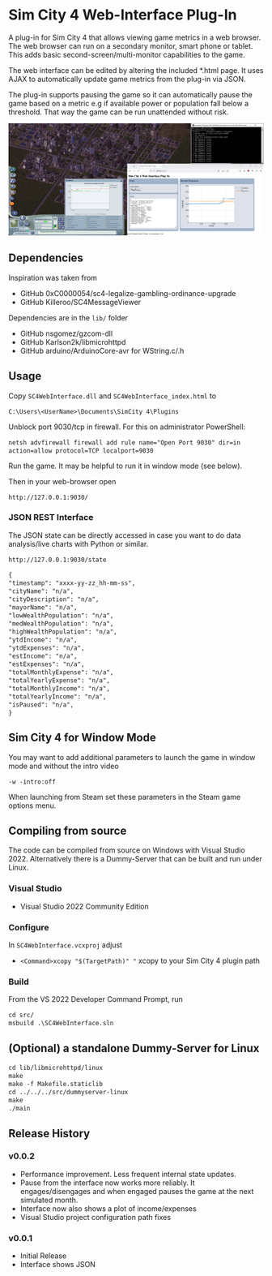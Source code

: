 # Sim City 4 Web-Interface Plug-In

A plug-in for Sim City 4 that allows viewing game metrics in a web browser. The web browser can run on a secondary monitor, smart phone or tablet. This adds basic second-screen/multi-monitor capabilities to the game.

The web interface can be edited by altering the included *.html page. It uses AJAX to automatically update game metrics from the plug-in via JSON.

The plug-in supports pausing the game so it can automatically pause the game based on a metric e.g if available power or population fall below a threshold. That way the game can be run unattended without risk.

![SimCity 4 Web-Interface Plug-In](scrn/2024-05-27-SimCity4WebInterfacePlugIn.png)

## Dependencies

Inspiration was taken from

* GitHub 0xC0000054/sc4-legalize-gambling-ordinance-upgrade
* GitHub Killeroo/SC4MessageViewer

Dependencies are in the ```lib/``` folder

* GitHub nsgomez/gzcom-dll 
* GitHub Karlson2k/libmicrohttpd
* GitHub arduino/ArduinoCore-avr for WString.c/.h

## Usage

Copy ```SC4WebInterface.dll``` and ```SC4WebInterface_index.html``` to

```
C:\Users\<UserName>\Documents\SimCity 4\Plugins
```

Unblock port 9030/tcp in firewall. For this on administrator PowerShell:

``` 
netsh advfirewall firewall add rule name="Open Port 9030" dir=in action=allow protocol=TCP localport=9030
```

Run the game. It may be helpful to run it in window mode (see below).

Then in your web-browser open

```
http://127.0.0.1:9030/
```

### JSON REST Interface

The JSON state can be directly accessed in case you want to do data analysis/live charts with Python or similar.

```
http://127.0.0.1:9030/state
```

```
{
"timestamp": "xxxx-yy-zz_hh-mm-ss",
"cityName": "n/a",
"cityDescription": "n/a",
"mayorName": "n/a",
"lowWealthPopulation": "n/a",
"medWealthPopulation": "n/a",
"highWealthPopulation": "n/a",
"ytdIncome": "n/a",
"ytdExpenses": "n/a",
"estIncome": "n/a",
"estExpenses": "n/a",
"totalMonthlyExpense": "n/a",
"totalYearlyExpense": "n/a",
"totalMonthlyIncome": "n/a",
"totalYearlyIncome": "n/a",
"isPaused": "n/a",
}
```

## Sim City 4 for Window Mode

You may want to add additional parameters to launch the game in window mode and without the intro video

```
-w -intro:off
```

When launching from Steam set these parameters in the Steam game options menu.

## Compiling from source

The code can be compiled from source on Windows with Visual Studio 2022.
Alternatively there is a Dummy-Server that can be built and run under Linux.

### Visual Studio

* Visual Studio 2022 Community Edition

### Configure

In ```SC4WebInterface.vcxproj``` adjust

* ```<Command>xcopy "$(TargetPath)" "``` xcopy to your Sim City 4 plugin path

### Build

From the VS 2022 Developer Command Prompt, run

```
cd src/
msbuild .\SC4WebInterface.sln
```

## (Optional) a standalone Dummy-Server for Linux

```
cd lib/libmicrohttpd/linux
make
make -f Makefile.staticlib
cd ../../../src/dummyserver-linux
make
./main
```

## Release History

### v0.0.2

* Performance improvement. Less frequent internal state updates.
* Pause from the interface now works more reliably. It engages/disengages and when engaged pauses the game at the next simulated month.
* Interface now also shows a plot of income/expenses
* Visual Studio project configuration path fixes

### v0.0.1

* Initial Release
* Interface shows JSON
